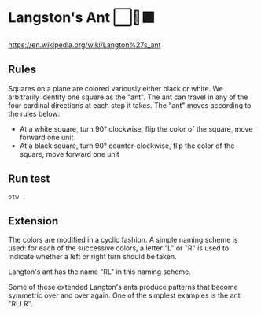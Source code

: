 #  Langston's Ant ⬜🐜⬛

https://en.wikipedia.org/wiki/Langton%27s_ant

## Rules

Squares on a plane are colored variously either black or white. We arbitrarily
identify one square as the "ant". The ant can travel in any of the four
cardinal directions at each step it takes. The "ant" moves according to the
rules below:

* At a white square, turn 90° clockwise, flip the color of the square,
  move forward one unit
* At a black square, turn 90° counter-clockwise, flip the color of the square,
  move forward one unit

## Run test

```console
ptw .
```

## Extension

The colors are modified in a cyclic fashion.
A simple naming scheme is used: for each of the successive colors,
a letter "L" or "R" is used to indicate whether a left or right turn
should be taken.

Langton's ant has the name "RL" in this naming scheme.

Some of these extended Langton's ants produce patterns that become
symmetric over and over again. One of the simplest examples is the ant "RLLR".
